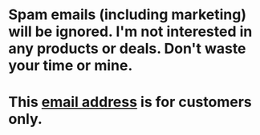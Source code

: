 # Spam emails (including marketing) will be ignored. I'm not interested in any products or deals. Don't waste your time or mine.
# This [email address](mailto:castillos-02.sismica@icloud.com) is for customers only.
